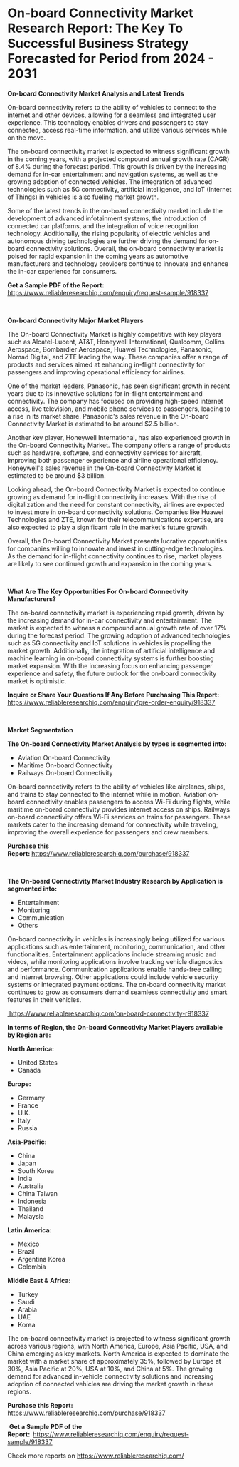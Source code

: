 <p><h1>On-board Connectivity Market Research Report: The Key To Successful Business Strategy Forecasted for Period from 2024 - 2031</h1></p><p><strong>On-board Connectivity Market Analysis and Latest Trends</strong></p>
<p><p>On-board connectivity refers to the ability of vehicles to connect to the internet and other devices, allowing for a seamless and integrated user experience. This technology enables drivers and passengers to stay connected, access real-time information, and utilize various services while on the move.</p><p>The on-board connectivity market is expected to witness significant growth in the coming years, with a projected compound annual growth rate (CAGR) of 8.4% during the forecast period. This growth is driven by the increasing demand for in-car entertainment and navigation systems, as well as the growing adoption of connected vehicles. The integration of advanced technologies such as 5G connectivity, artificial intelligence, and IoT (Internet of Things) in vehicles is also fueling market growth.</p><p>Some of the latest trends in the on-board connectivity market include the development of advanced infotainment systems, the introduction of connected car platforms, and the integration of voice recognition technology. Additionally, the rising popularity of electric vehicles and autonomous driving technologies are further driving the demand for on-board connectivity solutions. Overall, the on-board connectivity market is poised for rapid expansion in the coming years as automotive manufacturers and technology providers continue to innovate and enhance the in-car experience for consumers.</p></p>
<p><strong>Get a Sample PDF of the Report:&nbsp;</strong> <a href="https://www.reliableresearchiq.com/enquiry/request-sample/918337">https://www.reliableresearchiq.com/enquiry/request-sample/918337</a></p>
<p>&nbsp;</p>
<p><strong>On-board Connectivity Major Market Players</strong></p>
<p><p>The On-board Connectivity Market is highly competitive with key players such as Alcatel-Lucent, AT&T, Honeywell International, Qualcomm, Collins Aerospace, Bombardier Aerospace, Huawei Technologies, Panasonic, Nomad Digital, and ZTE leading the way. These companies offer a range of products and services aimed at enhancing in-flight connectivity for passengers and improving operational efficiency for airlines.</p><p>One of the market leaders, Panasonic, has seen significant growth in recent years due to its innovative solutions for in-flight entertainment and connectivity. The company has focused on providing high-speed internet access, live television, and mobile phone services to passengers, leading to a rise in its market share. Panasonic's sales revenue in the On-board Connectivity Market is estimated to be around $2.5 billion.</p><p>Another key player, Honeywell International, has also experienced growth in the On-board Connectivity Market. The company offers a range of products such as hardware, software, and connectivity services for aircraft, improving both passenger experience and airline operational efficiency. Honeywell's sales revenue in the On-board Connectivity Market is estimated to be around $3 billion.</p><p>Looking ahead, the On-board Connectivity Market is expected to continue growing as demand for in-flight connectivity increases. With the rise of digitalization and the need for constant connectivity, airlines are expected to invest more in on-board connectivity solutions. Companies like Huawei Technologies and ZTE, known for their telecommunications expertise, are also expected to play a significant role in the market's future growth.</p><p>Overall, the On-board Connectivity Market presents lucrative opportunities for companies willing to innovate and invest in cutting-edge technologies. As the demand for in-flight connectivity continues to rise, market players are likely to see continued growth and expansion in the coming years.</p></p>
<p>&nbsp;</p>
<p><strong>What Are The Key Opportunities For On-board Connectivity Manufacturers?</strong></p>
<p><p>The on-board connectivity market is experiencing rapid growth, driven by the increasing demand for in-car connectivity and entertainment. The market is expected to witness a compound annual growth rate of over 17% during the forecast period. The growing adoption of advanced technologies such as 5G connectivity and IoT solutions in vehicles is propelling the market growth. Additionally, the integration of artificial intelligence and machine learning in on-board connectivity systems is further boosting market expansion. With the increasing focus on enhancing passenger experience and safety, the future outlook for the on-board connectivity market is optimistic.</p></p>
<p><strong>Inquire or Share Your Questions If Any Before Purchasing This Report:</strong> <a href="https://www.reliableresearchiq.com/enquiry/pre-order-enquiry/918337">https://www.reliableresearchiq.com/enquiry/pre-order-enquiry/918337</a></p>
<p>&nbsp;</p>
<p><strong>Market Segmentation</strong></p>
<p><strong>The On-board Connectivity Market Analysis by types is segmented into:</strong></p>
<p><ul><li>Aviation On-board Connectivity</li><li>Maritime On-board Connectivity</li><li>Railways On-board Connectivity</li></ul></p>
<p><p>On-board connectivity refers to the ability of vehicles like airplanes, ships, and trains to stay connected to the internet while in motion. Aviation on-board connectivity enables passengers to access Wi-Fi during flights, while maritime on-board connectivity provides internet access on ships. Railways on-board connectivity offers Wi-Fi services on trains for passengers. These markets cater to the increasing demand for connectivity while traveling, improving the overall experience for passengers and crew members.</p></p>
<p><strong>Purchase this Report:&nbsp;</strong><a href="https://www.reliableresearchiq.com/purchase/918337">https://www.reliableresearchiq.com/purchase/918337</a></p>
<p>&nbsp;</p>
<p><strong>The On-board Connectivity Market Industry Research by Application is segmented into:</strong></p>
<p><ul><li>Entertainment</li><li>Monitoring</li><li>Communication</li><li>Others</li></ul></p>
<p><p>On-board connectivity in vehicles is increasingly being utilized for various applications such as entertainment, monitoring, communication, and other functionalities. Entertainment applications include streaming music and videos, while monitoring applications involve tracking vehicle diagnostics and performance. Communication applications enable hands-free calling and internet browsing. Other applications could include vehicle security systems or integrated payment options. The on-board connectivity market continues to grow as consumers demand seamless connectivity and smart features in their vehicles.</p></p>
<p><a href="https://www.reliableresearchiq.com/on-board-connectivity-r918337">&nbsp;https://www.reliableresearchiq.com/on-board-connectivity-r918337</a></p>
<p><strong>In terms of Region, the On-board Connectivity Market Players available by Region are:</strong></p>
<p>
    <p> <strong> North America: </strong>
        <ul>
            <li>United States</li>
            <li>Canada</li>
        </ul>
        </p> 
    <p> <strong> Europe: </strong>
        <ul>
            <li>Germany</li>
            <li>France</li>
            <li>U.K.</li>
            <li>Italy</li>
            <li>Russia</li>
        </ul>
        </p> 
    <p> <strong> Asia-Pacific: </strong>
        <ul>
            <li>China</li>
            <li>Japan</li>
            <li>South Korea</li>
            <li>India</li>
            <li>Australia</li>
            <li>China Taiwan</li>
            <li>Indonesia</li>
            <li>Thailand</li>
            <li>Malaysia</li>
        </ul>
        </p> 
    <p> <strong> Latin America: </strong>
        <ul>
            <li>Mexico</li>
            <li>Brazil</li>
            <li>Argentina Korea</li>
            <li>Colombia</li>
        </ul>
        </p> 
    <p> <strong> Middle East & Africa: </strong>
        <ul>
            <li>Turkey</li>
            <li>Saudi</li>
            <li>Arabia</li>
            <li>UAE</li>
            <li>Korea</li>
        </ul>
    </p>
    </p>
<p><p>The on-board connectivity market is projected to witness significant growth across various regions, with North America, Europe, Asia Pacific, USA, and China emerging as key markets. North America is expected to dominate the market with a market share of approximately 35%, followed by Europe at 30%, Asia Pacific at 20%, USA at 10%, and China at 5%. The growing demand for advanced in-vehicle connectivity solutions and increasing adoption of connected vehicles are driving the market growth in these regions.</p></p>
<p><strong>Purchase this Report: </strong><a href="https://www.reliableresearchiq.com/purchase/918337">https://www.reliableresearchiq.com/purchase/918337</a></p>
<p>&nbsp;<strong>Get a Sample PDF of the Report:&nbsp;&nbsp;</strong><a href="https://www.reliableresearchiq.com/enquiry/request-sample/918337">https://www.reliableresearchiq.com/enquiry/request-sample/918337</a></p>
<p><strong></strong></p>
<p>Check more reports on <a href="https://www.reliableresearchiq.com/">https://www.reliableresearchiq.com/</a></p>